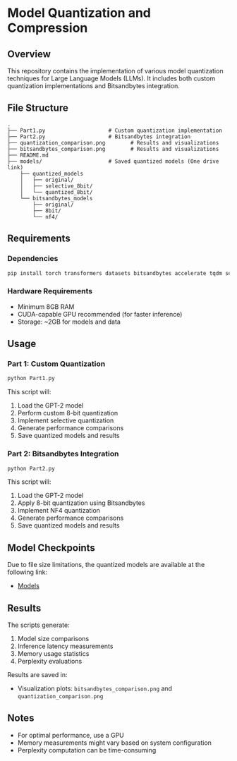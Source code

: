 # Model Quantization and Compression

## Overview

This repository contains the implementation of various model quantization techniques for Large Language Models (LLMs). It includes both custom quantization implementations and Bitsandbytes integration.

## File Structure

```
.
├── Part1.py                    # Custom quantization implementation
├── Part2.py                    # Bitsandbytes integration
├── quantization_comparison.png        # Results and visualizations
├── bitsandbytes_comparison.png        # Results and visualizations
├── README.md
├── models/                     # Saved quantized models (One drive link)
    ├── quantized_models
    │   ├── original/
    │   ├── selective_8bit/
    │   └── quantized_8bit/
    └── bitsandbytes_models
        ├── original/
        ├── 8bit/
        └── nf4/                 
```

## Requirements

### Dependencies

```bash
pip install torch transformers datasets bitsandbytes accelerate tqdm seaborn matplotlib pandas psutil
```

### Hardware Requirements

- Minimum 8GB RAM
- CUDA-capable GPU recommended (for faster inference)
- Storage: ~2GB for models and data

## Usage

### Part 1: Custom Quantization

```bash
python Part1.py
```

This script will:

1. Load the GPT-2 model
2. Perform custom 8-bit quantization
3. Implement selective quantization
4. Generate performance comparisons
5. Save quantized models and results

### Part 2: Bitsandbytes Integration

```bash
python Part2.py
```

This script will:

1. Load the GPT-2 model
2. Apply 8-bit quantization using Bitsandbytes
3. Implement NF4 quantization
4. Generate performance comparisons
5. Save quantized models and results

## Model Checkpoints

Due to file size limitations, the quantized models are available at the following link:

- [Models](https://iiitaphyd-my.sharepoint.com/:f:/g/personal/gaurav_bhole_research_iiit_ac_in/EgVS_bhEMYxBjOduHIYR7BQBzLUSLlCPCOn-XncuYXblvg?e=sgZ34U)

## Results

The scripts generate:

1. Model size comparisons
2. Inference latency measurements
3. Memory usage statistics
4. Perplexity evaluations

Results are saved in:

- Visualization plots: `bitsandbytes_comparison.png` and `quantization_comparison.png`

## Notes

- For optimal performance, use a GPU
- Memory measurements might vary based on system configuration
- Perplexity computation can be time-consuming

